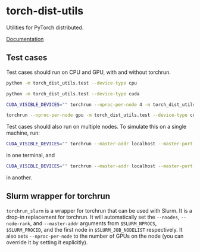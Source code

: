 # torch-dist-utils

Utilities for PyTorch distributed.

[Documentation](https://crowsonkb.github.io/torch-dist-utils/)

## Test cases

Test cases should run on CPU and GPU, with and without torchrun.

```sh
python -m torch_dist_utils.test --device-type cpu

python -m torch_dist_utils.test --device-type cuda

CUDA_VISIBLE_DEVICES="" torchrun --nproc-per-node 4 -m torch_dist_utils.test --device-type cpu

torchrun --nproc-per-node gpu -m torch_dist_utils.test --device-type cuda
```

Test cases should also run on multiple nodes. To simulate this on a single machine, run:

```sh
CUDA_VISIBLE_DEVICES="" torchrun --master-addr localhost --master-port 25500 --nnodes 2 --nproc-per-node 4 --node-rank 0 -m torch_dist_utils.test --device-type cpu
```

in one terminal, and

```sh
CUDA_VISIBLE_DEVICES="" torchrun --master-addr localhost --master-port 25500 --nnodes 2 --nproc-per-node 4 --node-rank 1 -m torch_dist_utils.test --device-type cpu
```

in another.

## Slurm wrapper for torchrun

`torchrun_slurm` is a wrapper for torchrun that can be used with Slurm. It is a drop-in replacement for torchrun. It will automatically set the `--nnodes`, `--node-rank`, and `--master-addr` arguments from `$SLURM_NPROCS`, `$SLURM_PROCID`, and the first node in `$SLURM_JOB_NODELIST` respectively. It also sets `--nproc-per-node` to the number of GPUs on the node (you can override it by setting it explicitly).
